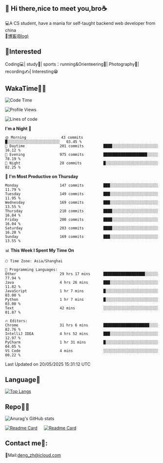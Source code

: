 👋 Hi there,nice to meet you,bro☕
---
💻A CS student, have a mania for self-taught backend web developer from china   
📌[博客(Blog)](https://github.com/HealUP/MyBlog)

 <!-- waka-box start -->
 <!-- waka-box end -->
 
🧲**Interested**
--
Coding💻| study📖| sports：running&Orienteering🏃‍| Photography📸| recording✍️| Interesting😁

WakaTime👨‍💻
---
<!--START_SECTION:waka-->
![Code Time](http://img.shields.io/badge/Code%20Time-3%2C028%20hrs%209%20mins-blue)

![Profile Views](http://img.shields.io/badge/Profile%20Views-0-blue)

![Lines of code](https://img.shields.io/badge/From%20Hello%20World%20I%27ve%20Written-205.1%20thousand%20lines%20of%20code-blue)

**I'm a Night 🦉** 

```text
🌞 Morning                43 commits          █░░░░░░░░░░░░░░░░░░░░░░░░   03.45 % 
🌆 Daytime                201 commits         ████░░░░░░░░░░░░░░░░░░░░░   16.12 % 
🌃 Evening                975 commits         ████████████████████░░░░░   78.19 % 
🌙 Night                  28 commits          █░░░░░░░░░░░░░░░░░░░░░░░░   02.25 % 
```
📅 **I'm Most Productive on Thursday** 

```text
Monday                   147 commits         ███░░░░░░░░░░░░░░░░░░░░░░   11.79 % 
Tuesday                  149 commits         ███░░░░░░░░░░░░░░░░░░░░░░   11.95 % 
Wednesday                169 commits         ███░░░░░░░░░░░░░░░░░░░░░░   13.55 % 
Thursday                 210 commits         ████░░░░░░░░░░░░░░░░░░░░░   16.84 % 
Friday                   200 commits         ████░░░░░░░░░░░░░░░░░░░░░   16.04 % 
Saturday                 203 commits         ████░░░░░░░░░░░░░░░░░░░░░   16.28 % 
Sunday                   169 commits         ███░░░░░░░░░░░░░░░░░░░░░░   13.55 % 
```


📊 **This Week I Spent My Time On** 

```text
🕑︎ Time Zone: Asia/Shanghai

💬 Programming Languages: 
Other                    29 hrs 17 mins      ███████████████████░░░░░░   77.94 % 
Java                     4 hrs 26 mins       ███░░░░░░░░░░░░░░░░░░░░░░   11.82 % 
JavaScript               1 hr 7 mins         █░░░░░░░░░░░░░░░░░░░░░░░░   03.00 % 
Python                   1 hr 7 mins         █░░░░░░░░░░░░░░░░░░░░░░░░   03.00 % 
Text                     42 mins             ░░░░░░░░░░░░░░░░░░░░░░░░░   01.87 % 

🔥 Editors: 
Chrome                   31 hrs 6 mins       █████████████████████░░░░   82.76 % 
IntelliJ IDEA            4 hrs 52 mins       ███░░░░░░░░░░░░░░░░░░░░░░   12.97 % 
PyCharm                  1 hr 31 mins        █░░░░░░░░░░░░░░░░░░░░░░░░   04.05 % 
VS Code                  4 mins              ░░░░░░░░░░░░░░░░░░░░░░░░░   00.22 % 
```


 Last Updated on 20/05/2025 15:31:12 UTC
<!--END_SECTION:waka-->

Language🚀
---
[![Top Langs](https://github-readme-stats.vercel.app/api/top-langs/?username=HealUP&layout=compact&hide_border=true)](https://github.com/HealUP)

Repo🧑‍💻
---
![Anurag's GitHub stats](https://github-readme-stats.vercel.app/api?username=HealUP&count_private=true&show_icons=true&theme=gruvbox&hide_border=true) 

[![Readme Card](https://github-readme-stats.vercel.app/api/pin/?username=HealUP&repo=InternetEy&theme=transparent)](https://github.com/HealUP/InternetEy) &emsp;
[![Readme Card](https://github-readme-stats.vercel.app/api/pin/?username=HealUP&repo=CampusExperience&theme=transparent)](https://github.com/HealUP/CampusExperience)


Contact me📱:
---
📮Mail:deng_zh@icloud.com  
